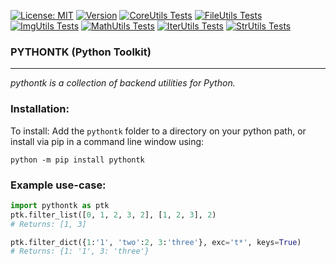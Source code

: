 [![License: MIT](https://img.shields.io/badge/License-MIT-blue.svg)](https://opensource.org/licenses/MIT)
[![Version](https://img.shields.io/badge/Version-0.7.21-blue.svg)](https://pypi.org/project/pythontk/)
[![CoreUtils Tests](https://img.shields.io/badge/CoreUtils-Passing-brightgreen.svg)](../test/ptk_test.py#CoreUtilsTest)
[![FileUtils Tests](https://img.shields.io/badge/FileUtils-Passing-brightgreen.svg)](../test/ptk_test.py#FileUtilsTest)
[![ImgUtils Tests](https://img.shields.io/badge/ImgUtils-Passing-brightgreen.svg)](../test/ptk_test.py#ImgUtilsTest)
[![MathUtils Tests](https://img.shields.io/badge/MathUtils-Passing-brightgreen.svg)](../test/ptk_test.py#MathUtilsTest)
[![IterUtils Tests](https://img.shields.io/badge/IterUtils-Passing-brightgreen.svg)](../test/ptk_test.py#IterUtilsTest)
[![StrUtils Tests](https://img.shields.io/badge/StrUtils-Passing-brightgreen.svg)](../test/ptk_test.py#StrUtilsTest)

### PYTHONTK (Python Toolkit)

---
<!-- short_description_start -->
*pythontk is a collection of backend utilities for Python.*
<!-- short_description_end -->

### Installation:

To install:
Add the `pythontk` folder to a directory on your python path, or
install via pip in a command line window using:
```
python -m pip install pythontk
```

### Example use-case:
```python
import pythontk as ptk
ptk.filter_list([0, 1, 2, 3, 2], [1, 2, 3], 2)
# Returns: [1, 3]

ptk.filter_dict({1:'1', 'two':2, 3:'three'}, exc='t*', keys=True)
# Returns: {1: '1', 3: 'three'}
```
